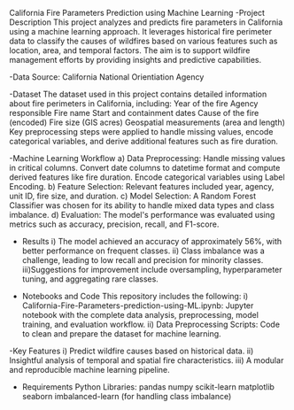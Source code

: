 California Fire Parameters Prediction using Machine Learning
-Project Description
This project analyzes and predicts fire parameters in California using a machine learning approach. It leverages historical fire perimeter data to classify the causes of wildfires based on various features such as location, area, and temporal factors. The aim is to support wildfire management efforts by providing insights and predictive capabilities.

-Data Source: California National Orientiation Agency

-Dataset
The dataset used in this project contains detailed information about fire perimeters in California, including:
Year of the fire
Agency responsible
Fire name
Start and containment dates
Cause of the fire (encoded)
Fire size (GIS acres)
Geospatial measurements (area and length)
Key preprocessing steps were applied to handle missing values, encode categorical variables, and derive additional features such as fire duration.

-Machine Learning Workflow
a) Data Preprocessing:
Handle missing values in critical columns.
Convert date columns to datetime format and compute derived features like fire duration.
Encode categorical variables using Label Encoding.
b) Feature Selection:
Relevant features included year, agency, unit ID, fire size, and duration.
c) Model Selection:
A Random Forest Classifier was chosen for its ability to handle mixed data types and class imbalance.
d) Evaluation:
The model's performance was evaluated using metrics such as accuracy, precision, recall, and F1-score.

- Results
i) The model achieved an accuracy of approximately 56%, with better performance on frequent classes.
ii) Class imbalance was a challenge, leading to low recall and precision for minority classes.
iii)Suggestions for improvement include oversampling, hyperparameter tuning, and aggregating rare classes.

- Notebooks and Code
This repository includes the following:
i) California-Fire-Parameters-prediction-using-ML.ipynb: Jupyter notebook with the complete data analysis, preprocessing, model training, and evaluation workflow.
ii) Data Preprocessing Scripts: Code to clean and prepare the dataset for machine learning.

-Key Features
i) Predict wildfire causes based on historical data.
ii) Insightful analysis of temporal and spatial fire characteristics.
iii) A modular and reproducible machine learning pipeline.

- Requirements
Python 
Libraries:
pandas
numpy
scikit-learn
matplotlib
seaborn
imbalanced-learn (for handling class imbalance)
